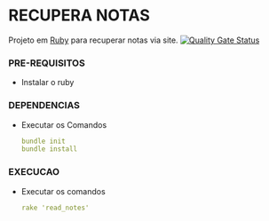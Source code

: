 # RECUPERA NOTAS
Projeto em [Ruby](https://www.ruby-lang.org/pt/) para recuperar notas via site. [![Quality Gate Status](https://sonarcloud.io/api/project_badges/measure?project=jpmoreira-ti_notas&metric=alert_status)](https://sonarcloud.io/summary/new_code?id=jpmoreira-ti_notas)

### PRE-REQUISITOS
- Instalar o ruby

### DEPENDENCIAS
- Executar os Comandos

    ```yml
    bundle init
    bundle install
    ```

### EXECUCAO
- Executar os comandos
    ```yml
    rake 'read_notes'
    ```
